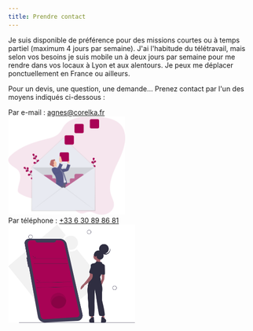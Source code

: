 ```yaml
---
title: Prendre contact
---
```


Je suis disponible de préférence pour des missions courtes ou à temps partiel (maximum 4 jours par semaine). J'ai l'habitude du télétravail, mais selon vos besoins je suis mobile un à deux jours par semaine pour me rendre dans vos locaux à Lyon et aux alentours. Je peux me déplacer ponctuellement en France ou ailleurs.

Pour un devis, une question, une demande… Prenez contact par l'un des moyens indiqués ci-dessous :

<div class="row contact-means">
    <div class="col-sm-6 col-12">
        Par e-mail : <a href="mailto:agnes@corelka.fr">agnes@corelka.fr</a>
        <div class="img-container"><img alt="" src="/assets/img/undraw_inbox_cleanup_w2ur.svg" height="200"></div>
    </div>
    <div class="col-sm-6 col-12">
        Par téléphone : <a href="tel:+33630898681">+33 6 30 89 86 81</a>
        <div class="img-container"><img alt="" src="/assets/img/undraw_Mobile_app_p3ts.svg" height="200"></div>
    </div>
</div>
